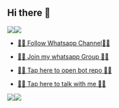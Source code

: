## Hi there 👋

<!--
**Kingbega/Kingbega** is a ✨ _special_ ✨ repository because its `README.md` (this file) appears on your GitHub profile.

Here are some ideas to get you started:

- 🔭 I’m currently working on ...
- 🌱 I’m currently learning ...
- 👯 I’m looking to collaborate on ...
- 🤔 I’m looking for help with ...
- 💬 Ask me about ...
- 📫 How to reach me: ...
- 😄 Pronouns: ...
- ⚡ Fun fact: ...
-->


<a><img src='https://i.imgur.com/LyHic3i.gif'/></a><a><img src='https://i.imgur.com/LyHic3i.gif'/></a>

* [🧑‍💻 Follow Whatsapp Channel🧑‍💻](https://whatsapp.com/channel/0029Vail87sIyPtQoZ2egl1h)

* [🧑‍💻 Join my whatsapp Group 🧑‍💻](https://chat.whatsapp.com/DWMdXPkkieGJNj3Nwhx9xp)

* [ 🧑‍💻 Tap here to open bot repo 🧑‍💻](https://github.com/Kingbega/BARAKA-MD-V1)

*  [ 🧑‍💻 Tap here to talk with me 🧑‍💻](https://wa.me/255762190568)

<a><img src='https://i.imgur.com/LyHic3i.gif'/></a><a><img src='https://i.imgur.com/LyHic3i.gif'/></a>
